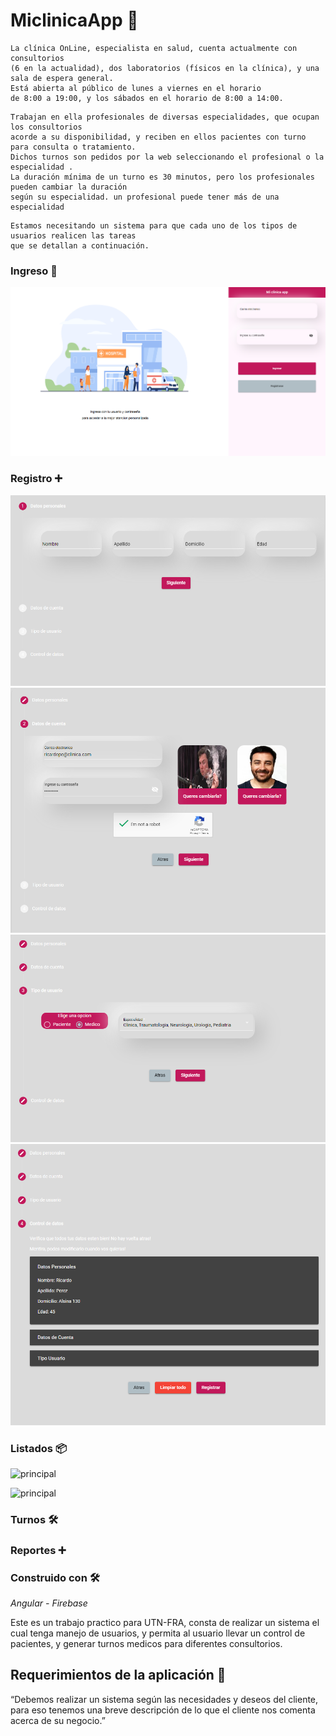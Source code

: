 # **MiclinicaApp** 🏥


```
La clínica OnLine, especialista en salud, cuenta actualmente con consultorios 
(6 en la actualidad), dos laboratorios (físicos en la clínica), y una sala de espera general.
Está abierta al público de lunes a viernes en el horario 
de 8:00 a 19:00, y los sábados en el horario de 8:00 a 14:00.
```
```
Trabajan en ella profesionales de diversas especialidades, que ocupan los consultorios 
acorde a su disponibilidad, y reciben en ellos pacientes con turno para consulta o tratamiento. 
Dichos turnos son pedidos por la web seleccionando el profesional o la especialidad .
La duración mínima de un turno es 30 minutos, pero los profesionales pueden cambiar la duración
según su especialidad. un profesional puede tener más de una especialidad
```

```
Estamos necesitando un sistema para que cada uno de los tipos de usuarios realicen las tareas
que se detallan a continuación.
```

### Ingreso 🏥

![principal](https://github.com/nicohnavarro/miclinica-app/blob/master/src/assets/readme/image_00.PNG)

### Registro ➕

![principal](https://github.com/nicohnavarro/miclinica-app/blob/master/src/assets/readme/registro_00.PNG)
![principal](https://github.com/nicohnavarro/miclinica-app/blob/master/src/assets/readme/registro_01.PNG)
![principal](https://github.com/nicohnavarro/miclinica-app/blob/master/src/assets/readme/registro_02.PNG)
![principal](https://github.com/nicohnavarro/miclinica-app/blob/master/src/assets/readme/registro_03.PNG)


### Listados 📦

![principal]()

![principal]()


### Turnos 🛠️

### Reportes ➕

### Construido con 🛠️

_Angular - Firebase_ 

Este es un trabajo practico para UTN-FRA, consta de realizar un sistema el cual tenga manejo de usuarios, y permita al usuario llevar un control de pacientes,
y generar turnos medicos para diferentes consultorios.

## Requerimientos de la aplicación 🚀

“Debemos realizar un sistema según las necesidades y deseos del cliente, para eso tenemos una
breve descripción de lo que el cliente nos comenta acerca de su negocio.”
